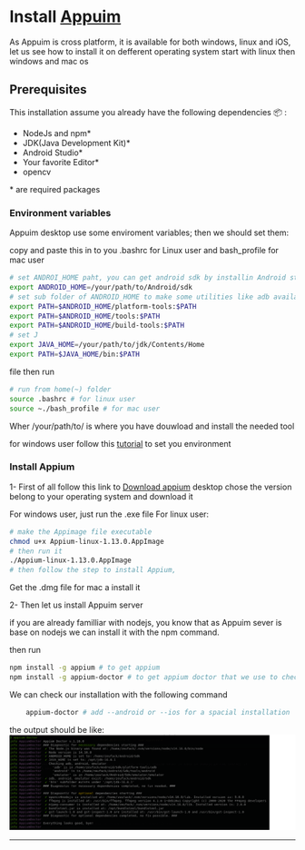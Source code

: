 # Install [Appuim](./meet_appium.md)

As Appuim is cross platform, it is available for both windows, linux and iOS, let us see
how to install it on defferent operating system start with linux then windows and mac os

## Prerequisites

This installation assume you already have the following dependencies :package: :

- NodeJs and npm\*
- JDK(Java Development Kit)\*
- Android Studio\*
- Your favorite Editor\*
- opencv

\* are required packages

### Environment variables

Appuim desktop use some enviroment variables; then we should set them:

copy and paste this in to you .bashrc for Linux user and bash_profile for mac user

```bash
# set ANDROI_HOME paht, you can get android sdk by installin Android studio
export ANDROID_HOME=/your/path/to/Android/sdk
# set sub folder of ANDROID_HOME to make some utilities like adb available from command line
export PATH=$ANDROID_HOME/platform-tools:$PATH
export PATH=$ANDROID_HOME/tools:$PATH
export PATH=$ANDROID_HOME/build-tools:$PATH
# set J
export JAVA_HOME=/your/path/to/jdk/Contents/Home
export PATH=$JAVA_HOME/bin:$PATH
```

file then
run

```bash
# run from home(~) folder
source .bashrc # for linux user
source ~./bash_profile # for mac user
```

Wher /your/path/to/ is where you have douwload and install the needed tool

for windows user follow this [tutorial](https://java.com/en/download/help/path.html) to set you environment

### Install Appium

1- First of all follow this link to [Download appium](https://github.com/appium/appium-desktop/releases/tag/v1.13.0) desktop
chose the version belong to your operating system and download it

For windows user, just run the .exe file
For linux user:

```bash
# make the Appimage file executable
chmod u+x Appium-linux-1.13.0.AppImage
# then run it
./Appium-linux-1.13.0.AppImage
# then follow the step to install Appium,
```

Get the .dmg file for mac a install it

2- Then let us install Appuim server

if you are already familliar with nodejs, you know that as Appuim sever is base on nodejs we can install it
with the npm command.

then run

```bash
npm install -g appium # to get appium
npm install -g appium-doctor # to get appium doctor that we use to check our installation
```

We can check our installation with the following command

```bash
    appium-doctor # add --android or --ios for a spacial installation
```

the output should be like:
![output](../img/output.png)

---

